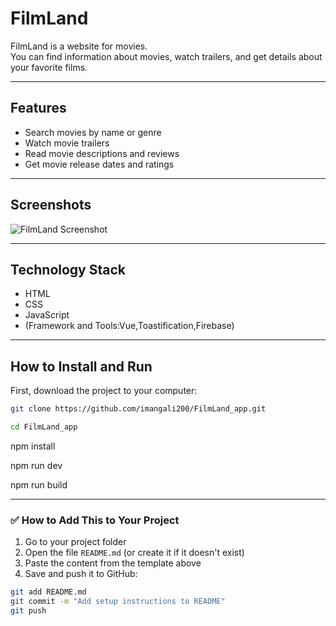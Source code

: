 # FilmLand

FilmLand is a website for movies.  
You can find information about movies, watch trailers, and get details about your favorite films.

---

## Features

- Search movies by name or genre  
- Watch movie trailers  
- Read movie descriptions and reviews  
- Get movie release dates and ratings

---

## Screenshots
![FilmLand Screenshot](https://github.com/imangali200/FilmLand_app/raw/main/img/IMA%20CINEMA%20LOGO.png)



---

## Technology Stack

- HTML  
- CSS  
- JavaScript  
- (Framework and Tools:Vue,Toastification,Firebase)

---

## How to Install and Run

First, download the project to your computer:

```bash
git clone https://github.com/imangali200/FilmLand_app.git
````
```bash
cd FilmLand_app
```

npm install

npm run dev

npm run build

---

### ✅ How to Add This to Your Project

1. Go to your project folder
2. Open the file `README.md` (or create it if it doesn't exist)
3. Paste the content from the template above
4. Save and push it to GitHub:

```bash
git add README.md
git commit -m "Add setup instructions to README"
git push
